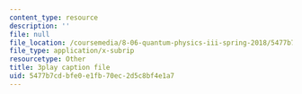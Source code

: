 ```yaml
---
content_type: resource
description: ''
file: null
file_location: /coursemedia/8-06-quantum-physics-iii-spring-2018/5477b7cdbfe0e1fb70ec2d5c8bf4e1a7_G-5KHKrNPMs.srt
file_type: application/x-subrip
resourcetype: Other
title: 3play caption file
uid: 5477b7cd-bfe0-e1fb-70ec-2d5c8bf4e1a7
---
```

